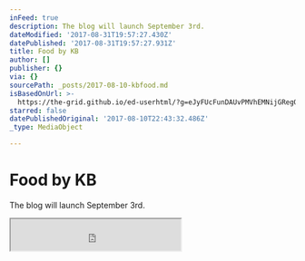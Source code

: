 ```yaml
---
inFeed: true
description: The blog will launch September 3rd.
dateModified: '2017-08-31T19:57:27.430Z'
datePublished: '2017-08-31T19:57:27.931Z'
title: Food by KB
author: []
publisher: {}
via: {}
sourcePath: _posts/2017-08-10-kbfood.md
isBasedOnUrl: >-
  https://the-grid.github.io/ed-userhtml/?g=eJyFUcFunDAUvPMVhEMNijGRegO8kaJEObTJod1DpdUeXPwAr4yN7LeLUJJ_r1nSKj0kuVjzNKPnmXn1RZ7H99Z2GuKt6OIHYUQHLs7zTVT7xqkRN2l7NA0qa9KJSuqppip7mnZ6z5fn-Xm3rxbAxqPv0yfS4cA8CoekjAxM8a1ASDPWAW7VEBCFExgsz7qDJy9ZdRIubrlcJHcahsD6mzm4eRRB77Pd1Z5Gh8A3DsKuV0kgqNRcX3AiBYrvYgZHrskXzcmlLgmpDkz42TQc3RHC4F3DI9Ijjr4simmaWHeOjaIb1tCssUOxurpWMqxRl1JXLRuFC_89WglMGQ8Ob6C1DtIDbbMqesnSSRlpQze2OS7OKFmLI_SNM0rutw_5t6-_brc_fpKsqovXdqN6OcGdke-e4Z0TpcauK7JV9nfc1Kp1obl4SZx8Gth41uOgl8RvHCZRD6rrkSdXSTwpif0ZeZw18EQqP2oxl8YaqE7Kq99KK5zLXkkJJtnUxWohgH-uPsz5f5Y_dRrd5A
starred: false
datePublishedOriginal: '2017-08-10T22:43:32.486Z'
_type: MediaObject

---
```

# Food by KB

The blog will launch September 3rd.

<iframe src="https://the-grid.github.io/ed-userhtml/?g=eJxNjsGKwzAMRH9FsBSdYtOG7aE0hV76G8WxHVvUsYPl0Pbv69Sw7EnSzBs0ZwU-22lAX8pyklKHtBoxWWvCW-g0yx9eR9aZlkIp7g63zapjw3f9tW6blpIRj8TR5nHNXCzFLVudzCxec0CAorKzZcAxqPjAy5lmB2QGbK9uKYT0ROCs_6pw_79H5eX0pVg2uWtnl60uKrpguymo0o3k7oeXWKJDUKF-bBisDBShRRGeZIofcN_vEbwl5yv4e6y9pLp8ADiUX2A" height="56" style=""></iframe>